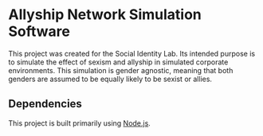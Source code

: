 # Allyship Network Simulation Software

This project was created for the Social Identity Lab. Its intended purpose is to simulate the effect of sexism and allyship in simulated corporate environments. This simulation is gender agnostic, meaning that both genders are assumed to be equally likely to be sexist or allies.

## Dependencies

This project is built primarily using [Node.js](Nodejs.org). 

